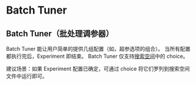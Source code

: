 # Batch Tuner

## Batch Tuner（批处理调参器）

Batch Tuner 能让用户简单的提供几组配置（如，超参选项的组合）。 当所有配置都执行完后，Experiment 即结束。 Batch Tuner 仅支持[搜索空间](../../../../../docs/SearchSpaceSpec.md)中的 choice。

建议场景：如果 Experiment 配置已确定，可通过 choice 将它们罗列到搜索空间文件中运行即可。